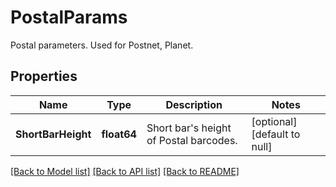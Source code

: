 # PostalParams

Postal parameters. Used for Postnet, Planet.

## Properties

Name | Type | Description | Notes
---- | ---- | ----------- | -----
**ShortBarHeight** | **float64** | Short bar&#39;s height of Postal barcodes. | [optional] [default to null]

[[Back to Model list]](../README.md#documentation-for-models) [[Back to API list]](../README.md#documentation-for-api-endpoints) [[Back to README]](../README.md)
